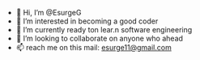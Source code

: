 - 👋 Hi, I’m @EsurgeG
- 👀 I’m interested in becoming a good coder
- 🌱 I’m currently ready ton lear.n software engineering
- 💞️ I’m looking to collaborate on anyone who ahead 
- 📫 reach me on this mail: esurge11@gmail.com

<!---
EsurgeG/EsurgeG is a ✨ special ✨ repository because its `README.md` (this file) appears on your GitHub profile.
You can click the Preview link to take a look at your changes.
--->
